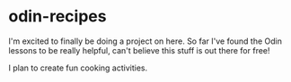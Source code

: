 # odin-recipes

I'm excited to finally be doing a project on here. 
So far I've found the Odin lessons to be really helpful, can't believe this stuff is out there for free!

I plan to create fun cooking activities.
